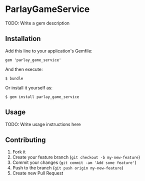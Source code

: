 # ParlayGameService

TODO: Write a gem description

## Installation

Add this line to your application's Gemfile:

    gem 'parlay_game_service'

And then execute:

    $ bundle

Or install it yourself as:

    $ gem install parlay_game_service

## Usage

TODO: Write usage instructions here

## Contributing

1. Fork it
2. Create your feature branch (`git checkout -b my-new-feature`)
3. Commit your changes (`git commit -am 'Add some feature'`)
4. Push to the branch (`git push origin my-new-feature`)
5. Create new Pull Request

